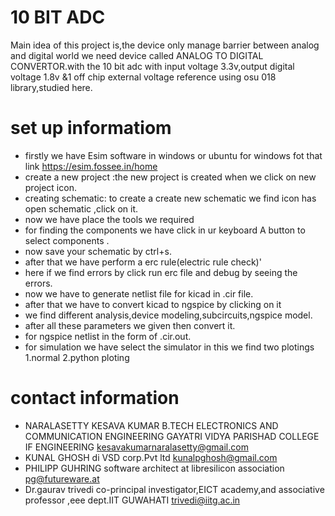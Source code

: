 # 10 BIT ADC
Main idea of this project is,the device only manage barrier between analog and digital world we need device called ANALOG TO DIGITAL CONVERTOR.with the 10 bit adc with input voltage 3.3v,output digital voltage 1.8v  &1 off chip external voltage reference using osu 018 library,studied here.
# set up informatiom
* firstly we have Esim software in windows or ubuntu for windows fot that link https://esim.fossee.in/home
* create a new project :the new project is created when we click on new project icon.
* creating schematic: to create a create new schematic we find icon has open schematic ,click on it.
* now we have place the tools we required 
* for finding the components we have click in ur keyboard A button to select components .
* now save your schematic by ctrl+s.
* after that we have perform a erc rule(electric rule check)'
* here if we find errors by click run erc file and debug by seeing the errors.
* now we have to generate netlist file for kicad in .cir file.
* after that we have to convert kicad to ngspice by clicking on it 
* we find different analysis,device modeling,subcircuits,ngspice model.
* after all these parameters we given then convert it.
* for ngspice netlist in the form of .cir.out.
* for simulation we have select the simulator in this we find two plotings 1.normal 2.python ploting

# contact information
 * NARALASETTY KESAVA KUMAR B.TECH ELECTRONICS AND COMMUNICATION ENGINEERING GAYATRI VIDYA PARISHAD COLLEGE IF ENGINEERING kesavakumarnaralasetty@gmail.com
* KUNAL GHOSH  di VSD corp.Pvt ltd kunalpghosh@gmail.com
* PHILIPP GUHRING software architect at libresilicon association pg@futureware.at
* Dr.gaurav trivedi co-principal investigator,EICT academy,and associative professor ,eee dept.IIT GUWAHATI trivedi@iitg.ac.in 
 
